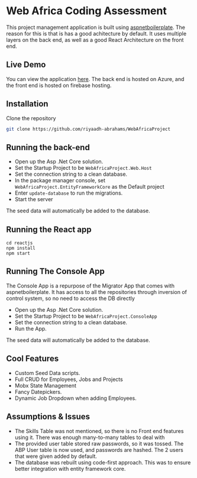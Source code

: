 # Web Africa Coding Assessment

This project management application is built using [aspnetboilerplate](https://aspnetboilerplate.com). The reason for this is that is has a good achitecture by default. It uses multiple layers on the back end, as well as a good React Architecture on the front end.

## Live Demo
You can view the application [here](https://codeworks-web.web.app). The back end is hosted on Azure, and the front end is hosted on firebase hosting.

## Installation

Clone the repository

```bash
git clone https://github.com/riyaadh-abrahams/WebAfricaProject
```
## Running the back-end
- Open up the Asp .Net Core solution. 
- Set the Startup Project to be `WebAfricaProject.Web.Host`
- Set the connection string to a clean database.
- In the package manager console, set `WebAfricaProject.EntityFrameworkCore` as the Default project
- Enter `update-database` to run the migrations.
- Start the server

The seed data will automatically be added to the database. 

## Running the React app

```
cd reactjs
npm install
npm start
```

## Running The Console App
The Console App is a repurpose of the Migrator App that comes with aspnetboilerplate. It has access to all the repositories through inversion of control system, so no need to access the DB directly

- Open up the Asp .Net Core solution. 
- Set the Startup Project to be `WebAfricaProject.ConsoleApp`
- Set the connection string to a clean database.
- Run the App.

The seed data will automatically be added to the database. 

## Cool Features
- Custom Seed Data scripts.
- Full CRUD for Employees, Jobs and Projects
- Mobx State Management
- Fancy Datepickers.
- Dynamic Job Dropdown when adding Employees.

## Assumptions & Issues
- The Skills Table was not mentioned, so there is no Front end features using it. There was enough many-to-many tables to deal with
- The provided user table stored raw passwords, so it was tossed. The ABP User table is now used, and passwords are hashed. The 2 users that were given added by default. 
- The database was rebuilt using code-first approach. This was to ensure better integration with entity framework core.
